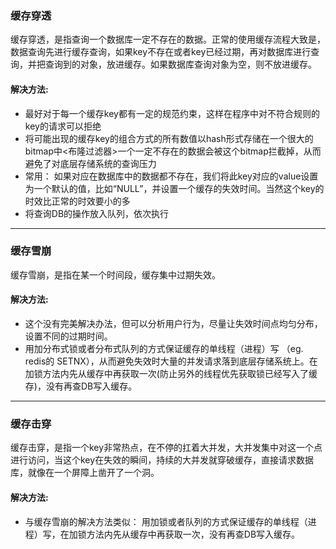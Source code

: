 ### 缓存穿透
缓存穿透，是指查询一个数据库一定不存在的数据。正常的使用缓存流程大致是，数据查询先进行缓存查询，如果key不存在或者key已经过期，再对数据库进行查询，并把查询到的对象，放进缓存。如果数据库查询对象为空，则不放进缓存。

#### 解决方法:

- 最好对于每一个缓存key都有一定的规范约束，这样在程序中对不符合规则的key的请求可以拒绝
- 将可能出现的缓存key的组合方式的所有数值以hash形式存储在一个很大的bitmap中<布隆过滤器>一个一定不存在的数据会被这个bitmap拦截掉，从而避免了对底层存储系统的查询压力
- 常用： 如果对应在数据库中的数据都不存在，我们将此key对应的value设置为一个默认的值，比如“NULL”，并设置一个缓存的失效时间。当然这个key的时效比正常的时效要小的多
- 将查询DB的操作放入队列，依次执行

---

### 缓存雪崩
缓存雪崩，是指在某一个时间段，缓存集中过期失效。

#### 解决方法:

- 这个没有完美解决办法，但可以分析用户行为，尽量让失效时间点均匀分布，设置不同的过期时间。
- 用加分布式锁或者分布式队列的方式保证缓存的单线程（进程）写 （eg. redis的 SETNX），从而避免失效时大量的并发请求落到底层存储系统上。在加锁方法内先从缓存中再获取一次(防止另外的线程优先获取锁已经写入了缓存)，没有再查DB写入缓存。

---

### 缓存击穿
缓存击穿，是指一个key非常热点，在不停的扛着大并发，大并发集中对这一个点进行访问，当这个key在失效的瞬间，持续的大并发就穿破缓存，直接请求数据库，就像在一个屏障上凿开了一个洞。
  
#### 解决方法:

- 与缓存雪崩的解决方法类似： 用加锁或者队列的方式保证缓存的单线程（进程）写，在加锁方法内先从缓存中再获取一次，没有再查DB写入缓存。